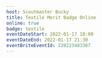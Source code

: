 ```yaml
---
host: Scoutmaster Bucky
title: Textile Merit Badge Online
online: true
badge: textile
eventDateStart: 2022-01-17 18:00
eventDateEnd: 2022-01-17 21:30
eventBriteEventId: 220223483367
---
```


